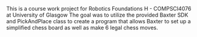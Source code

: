This is a course work project for Robotics Foundations H - COMPSCI4076 at University of Glasgow
The goal was to utilize the provided Baxter SDK and PickAndPlace class to create a program that allows
Baxter to set up a simplified chess board as well as make 6 legal chess moves.
